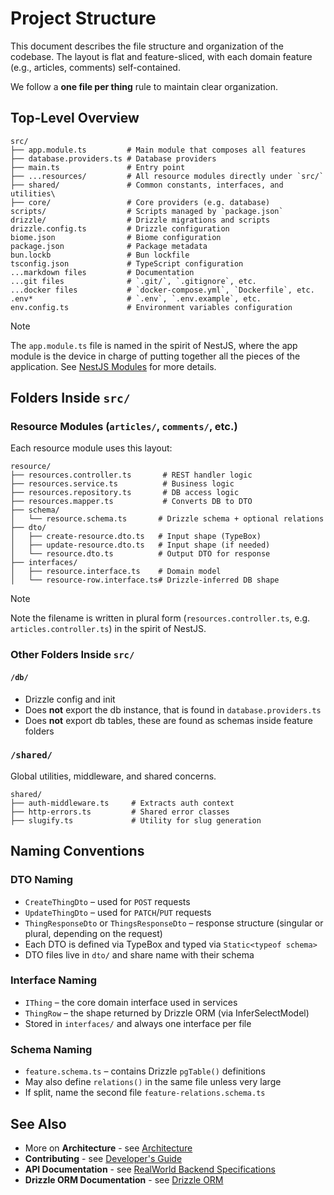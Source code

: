 # Project Structure

This document describes the file structure and organization of the codebase. The layout is flat and feature-sliced, with each domain feature (e.g., articles, comments) self-contained.

We follow a **one file per thing** rule to maintain clear organization.

## Top-Level Overview

```plaintext
src/
├── app.module.ts         # Main module that composes all features
├── database.providers.ts # Database providers
├── main.ts               # Entry point
├── ...resources/         # All resource modules directly under `src/`
├── shared/               # Common constants, interfaces, and utilities\
├── core/                 # Core providers (e.g. database)
scripts/                  # Scripts managed by `package.json`
drizzle/                  # Drizzle migrations and scripts
drizzle.config.ts         # Drizzle configuration
biome.json                # Biome configuration
package.json              # Package metadata
bun.lockb                 # Bun lockfile
tsconfig.json             # TypeScript configuration
...markdown files         # Documentation
...git files              # `.git/`, `.gitignore`, etc.
...docker files           # `docker-compose.yml`, `Dockerfile`, etc.
.env*                     # `.env`, `.env.example`, etc.
env.config.ts             # Environment variables configuration
```

> [!NOTE]
> The `app.module.ts` file is named in the spirit of NestJS, where the app module is the device in charge of putting together all the pieces of the application. See [NestJS Modules](https://docs.nestjs.com/modules) for more details.

## Folders Inside `src/`

### Resource Modules (`articles/`, `comments/`, etc.)

Each resource module uses this layout:

```plaintext
resource/
├── resources.controller.ts       # REST handler logic
├── resources.service.ts          # Business logic
├── resources.repository.ts       # DB access logic
├── resources.mapper.ts           # Converts DB to DTO
├── schema/
│   └── resource.schema.ts       # Drizzle schema + optional relations
├── dto/
│   ├── create-resource.dto.ts   # Input shape (TypeBox)
│   ├── update-resource.dto.ts   # Input shape (if needed)
│   └── resource.dto.ts          # Output DTO for response
├── interfaces/
│   ├── resource.interface.ts    # Domain model
│   └── resource-row.interface.ts# Drizzle-inferred DB shape
```

> [!NOTE]
> Note the filename is written in plural form (`resources.controller.ts`, e.g. `articles.controller.ts`) in the spirit of NestJS.

### Other Folders Inside `src/`

#### `/db/`

- Drizzle config and init
- Does **not** export the db instance, that is found in `database.providers.ts`
- Does **not** export db tables, these are found as schemas inside feature folders

### `/shared/`

Global utilities, middleware, and shared concerns.

```plaintext
shared/
├── auth-middleware.ts     # Extracts auth context
├── http-errors.ts         # Shared error classes
├── slugify.ts             # Utility for slug generation
```

## Naming Conventions

### DTO Naming

- `CreateThingDto` – used for `POST` requests
- `UpdateThingDto` – used for `PATCH`/`PUT` requests
- `ThingResponseDto` or `ThingsResponseDto` – response structure (singular or plural, depending on the request)
- Each DTO is defined via TypeBox and typed via `Static<typeof schema>`
- DTO files live in `dto/` and share name with their schema

### Interface Naming

- `IThing` – the core domain interface used in services
- `ThingRow` – the shape returned by Drizzle ORM (via InferSelectModel)
- Stored in `interfaces/` and always one interface per file

### Schema Naming

- `feature.schema.ts` – contains Drizzle `pgTable()` definitions
- May also define `relations()` in the same file unless very large
- If split, name the second file `feature-relations.schema.ts`

## See Also

- More on **Architecture** - see [Architecture](ARCHITECTURE.md)
- **Contributing** - see [Developer's Guide](CONTRIBUTING.md)
- **API Documentation** - see [RealWorld Backend Specifications](https://realworld-docs.netlify.app/specifications/backend/introduction/)
- **Drizzle ORM Documentation** - see [Drizzle ORM](https://orm.drizzle.team/)
